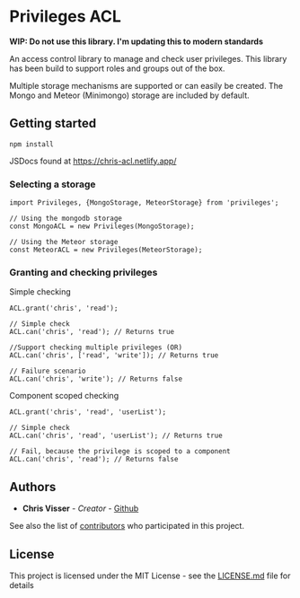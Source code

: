 # Privileges ACL

**WIP: Do not use this library. I'm updating this to modern standards**

An access control library to manage and check user privileges. 
This library has been build to support roles and groups out of the box. 

Multiple storage mechanisms are supported or can easily be created. The Mongo 
and Meteor (Minimongo) storage are included by default.

## Getting started

```
npm install
```

JSDocs found at https://chris-acl.netlify.app/

### Selecting a storage

```
import Privileges, {MongoStorage, MeteorStorage} from 'privileges';

// Using the mongodb storage
const MongoACL = new Privileges(MongoStorage);

// Using the Meteor storage
const MeteorACL = new Privileges(MeteorStorage);
```

### Granting and checking privileges
Simple checking
```
ACL.grant('chris', 'read');

// Simple check
ACL.can('chris', 'read'); // Returns true

//Support checking multiple privileges (OR)
ACL.can('chris', ['read', 'write']); // Returns true

// Failure scenario
ACL.can('chris', 'write'); // Returns false
```

Component scoped checking
```
ACL.grant('chris', 'read', 'userList');

// Simple check
ACL.can('chris', 'read', 'userList'); // Returns true

// Fail, because the privilege is scoped to a component
ACL.can('chris', 'read'); // Returns false
```


## Authors

* **Chris Visser** - *Creator* - [Github](https://github.com/Redroest)

See also the list of [contributors](https://github.com/your/project/contributors) who participated in this project.

## License

This project is licensed under the MIT License - see the [LICENSE.md](LICENSE.md) file for details
